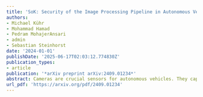 ```yaml
---
title: 'SoK: Security of the Image Processing Pipeline in Autonomous Vehicles'
authors:
- Michael Kühr
- Mohammad Hamad
- Pedram MohajerAnsari
- admin
- Sebastian Steinhorst
date: '2024-01-01'
publishDate: '2025-06-17T02:03:12.774830Z'
publication_types:
- article
publication: '*arXiv preprint arXiv:2409.01234*'
abstract: Cameras are crucial sensors for autonomous vehicles. They capture images that are essential for many safety-critical tasks, including perception. To process these images, a complex pipeline with multiple layers is used. Security attacks on this pipeline can severely affect passenger safety and system performance. However, many attacks overlook different layers of the pipeline, and their feasibility and impact vary. While there has been research to improve the quality and robustness of the image processing pipeline, these efforts often work in parallel with security research, without much awareness of their potential synergy. In this work, we aim to bridge this gap by combining security and robustness research for the image processing pipeline in autonomous vehicles. We classify the risk of attacks using the automotive security standard ISO 21434, emphasizing the need to consider all layers for overall system security. We also demonstrate how existing robustness research can help mitigate the impact of attacks, addressing the current research gap. Finally, we present an embedded testbed that can influence various parameters across all layers, allowing researchers to analyze the effects of different defense strategies and attack impacts. We demonstrate the importance of such a test environment through a use-case analysis and show how blinding attacks can be mitigated using HDR imaging as an example of robustness-related research.
url_pdf: 'https://arxiv.org/pdf/2409.01234'
---
```

